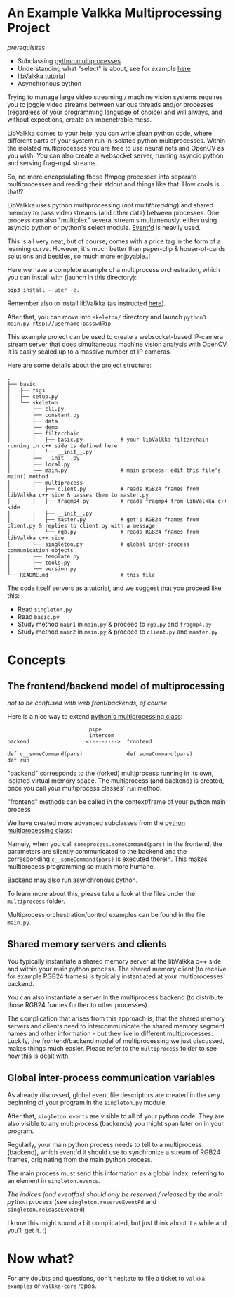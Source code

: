  
# An Example Valkka Multiprocessing Project

*prerequisites*

- Subclassing [python multiprocesses](https://docs.python.org/3.6/library/multiprocessing.html#the-process-class)
- Understanding what "select" is about, see for example [here](https://docs.python.org/3/howto/sockets.html)
- [libValkka tutorial](https://elsampsa.github.io/valkka-examples/_build/html/tutorial.html)
- Asynchronous python

Trying to manage large video streaming / machine vision systems requires you to joggle
video streams between various threads and/or processes (regardless of your programming language of choice)
and will always, and without expections, create an impenetrable mess.

LibValkka comes to your help: you can write clean python code, where different parts of your system run in isolated
python multiprocesses.  Within the isolated multiprocesses you are free to use neural nets and OpenCV as you wish.
You can also create a websocket server, running asyncio python and serving frag-mp4 streams.

So, no more encapsulating those ffmpeg processes into separate multiprocesses and reading their stdout and things like that.  How cools is that!?

LibValkka uses python multiprocessing (*not* multi*threading*) and shared memory to pass video streams (and other data) between processes.
One process can also "multiplex" several stream simultaneously, either using asyncio python or python's select module.
[Eventfd](https://linux.die.net/man/2/eventfd) is heavily used.

This is all very neat, but of course, comes with a price tag in the form of a learning curve.  However, it's much better than paper-clip & house-of-cards solutions and besides, so much more enjoyable..!

Here we have a complete example of a multiprocess orchestration, which you can install with (launch in this directory):
```
pip3 install --user -e.
```

Remember also to install libValkka (as instructed [here](https://elsampsa.github.io/valkka-examples/_build/html/index.html)).

After that, you can move into ``skeleton/`` directory and launch ``python3 main.py rtsp://username:passwd@ip``

This example project can be used to create a websocket-based IP-camera stream server that does simultaneous machine vision analysis with OpenCV.  It is easily scaled up to a massive number of IP cameras.

Here are some details about the project structure:
```
.
├── basic
│   ├── figs
│   ├── setup.py
│   └── skeleton
│       ├── cli.py
│       ├── constant.py
│       ├── data
│       ├── demo
│       ├── filterchain
│       │   ├── basic.py            # your libValkka filterchain running in c++ side is defined here
│       │   └── __init__.py
│       ├── __init__.py
│       ├── local.py
│       ├── main.py                 # main process: edit this file's main() method
│       ├── multiprocess            
│       │   ├── client.py           # reads RGB24 frames from libValkka c++ side & passes them to master.py
│       │   ├── fragmp4.py          # reads fragmp4 from libValkka c++ side
│       │   ├── __init__.py
│       │   ├── master.py           # get's RGB24 frames from client.py & replies to client.py with a message
│       │   └── rgb.py              # reads RGB24 frames from libValkka c++ side
│       ├── singleton.py            # global inter-process communication objects
│       ├── template.py
│       ├── tools.py
│       └── version.py
└── README.md                       # this file
```


The code itself servers as a tutorial, and we suggest that you proceed like this:

- Read ``singleton.py``
- Read ``basic.py``
- Study method ``main1`` in ``main.py`` & proceed to ``rgb.py`` and ``fragmp4.py``
- Study method ``main2`` in ``main.py`` & proceed to ``client.py`` and ``master.py``

# Concepts

## The frontend/backend model of multiprocessing

*not to be confused with web front/backends, of course*

Here is a nice way to extend [python's multiprocessing class](https://docs.python.org/2/library/multiprocessing.html#the-process-class):

```
                          pipe
                          intercom
backend                  <--------->  frontend 

def c__someCommand(pars)              def someCommand(pars)
def run

```

"backend" corresponds to the (forked) multiprocess running in its own, isolated virtual memory space.  The multiprocess (and backend) is created, once you
call your multiprocess classes' ``run`` method.

"frontend" methods can be called in the context/frame of your python main process

We have created more advanced subclasses from the [python multiprocessing class](https://docs.python.org/2/library/multiprocessing.html#the-process-class):

Namely, when you call ``someprocess.someCommand(pars)`` in the frontend, the parameters are silently communicated to the backend and
the corresponding ``c__someCommand(pars)`` is executed therein.  This makes multiprocess programming so much more humane.

Backend may also run asynchronous python.

To learn more about this, please take a look at the files under the ``multiprocess`` folder.

Multiprocess orchestration/control examples can be found in the file ``main.py``.

## Shared memory servers and clients

You typically instantiate a shared memory server at the libValkka c++ side and within your main python process.  The shared memory client (to receive for example RGB24 frames) is typically instantiated at your multiprocesses' backend.

You can also instantiate a server in the multiprocess backend (to distribute those RGB24 frames further to other processes).

The complication that arises from this approach is, that the shared memory servers and clients need to intercommunicate the shared memory segment names and other information - but
they live in different multiprocesses.  Luckily, the frontend/backend model of multiprocessing we just discussed, makes things much easier.  Please refer to the ``multiprocess`` folder
to see how this is dealt with.

## Global inter-process communication variables

As already discussed, global event file descriptors are created in the very beginning of your program in the ``singleton.py`` module.

After that, ``singleton.events`` are visible to all of your python code.  They are also visible to any multiprocess (backends) you might span later on in your program.

Regularly, your main python process needs to tell to a multiprocess (backend), which eventfd it should use to synchronize a stream of RGB24 frames, originating from the main python process.

The main process must send this information as a global index, referring to an element in ``singleton.events``.

*The indices (and eventfds) should only be reserved / released by the main python process* (see ``singleton.reserveEventFd`` and ``singleton.releaseEventFd``).

I know this might sound a bit complicated, but just think about it a while and you'll get it.  :)

# Now what?

For any doubts and questions, don't hesitate to file a ticket to ``valkka-examples`` or ``valkka-core`` repos.


